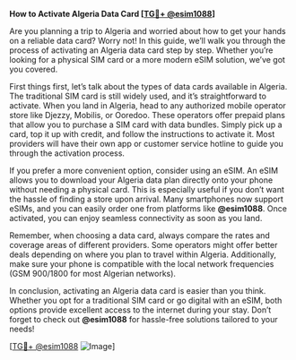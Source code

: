 **How to Activate Algeria Data Card [[TG💪+ @esim1088](https://t.me/s/esim1088)]**

Are you planning a trip to Algeria and worried about how to get your hands on a reliable data card? Worry not! In this guide, we’ll walk you through the process of activating an Algeria data card step by step. Whether you’re looking for a physical SIM card or a more modern eSIM solution, we’ve got you covered.

First things first, let’s talk about the types of data cards available in Algeria. The traditional SIM card is still widely used, and it’s straightforward to activate. When you land in Algeria, head to any authorized mobile operator store like Djezzy, Mobilis, or Ooredoo. These operators offer prepaid plans that allow you to purchase a SIM card with data bundles. Simply pick up a card, top it up with credit, and follow the instructions to activate it. Most providers will have their own app or customer service hotline to guide you through the activation process.

If you prefer a more convenient option, consider using an eSIM. An eSIM allows you to download your Algeria data plan directly onto your phone without needing a physical card. This is especially useful if you don’t want the hassle of finding a store upon arrival. Many smartphones now support eSIMs, and you can easily order one from platforms like **@esim1088**. Once activated, you can enjoy seamless connectivity as soon as you land.

Remember, when choosing a data card, always compare the rates and coverage areas of different providers. Some operators might offer better deals depending on where you plan to travel within Algeria. Additionally, make sure your phone is compatible with the local network frequencies (GSM 900/1800 for most Algerian networks).

In conclusion, activating an Algeria data card is easier than you think. Whether you opt for a traditional SIM card or go digital with an eSIM, both options provide excellent access to the internet during your stay. Don’t forget to check out **@esim1088** for hassle-free solutions tailored to your needs!

[[TG💪+ @esim1088](https://t.me/s/esim1088) ![Image](https://i.postimg.cc/Y0z9fWf4/image.png)]